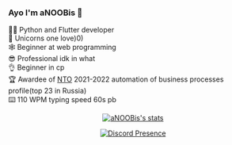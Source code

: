 ### Ayo I'm aNOOBis 🦄

🧑‍💻 Python and Flutter developer<br>
🦄 Unicorns one love)0)<br>
🕸️ Beginner at web programming<br>
😎 Professional idk in what<br>
👌 Beginner in cp<br>
🏆 Awardee of [NTO](https://ntcontest.ru/) 2021-2022 automation of business processes profile(top 23 in Russia)<br>
⌨️ 110 WPM typing speed 60s pb

<center>
<a href="https://github.com/aNOOBisTheGod">
  <img src="https://github-readme-stats.vercel.app/api?username=aNOOBisTheGod&show_icons=true&include_all_commits=true&show_icons=true&title_color=eebbae&icon_color=eebbae&text_color=16bb9a&bg_color=330e3b" alt="aNOOBis's stats" />
</a>
<div height=100>
<div>
  



[![Discord Presence](https://lanyard-profile-readme.vercel.app/api/661157502989238282)](https://discord.com/users/661157502989238282)

</center>

